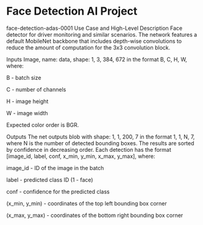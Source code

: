 # Face Detection AI Project

face-detection-adas-0001
Use Case and High-Level Description
Face detector for driver monitoring and similar scenarios. The network features a default MobileNet backbone that includes depth-wise convolutions to reduce the amount of computation for the 3x3 convolution block.


Inputs
Image, name: data, shape: 1, 3, 384, 672 in the format B, C, H, W, where:

B - batch size

C - number of channels

H - image height

W - image width

Expected color order is BGR.

Outputs
The net outputs blob with shape: 1, 1, 200, 7 in the format 1, 1, N, 7, where N is the number of detected bounding boxes. The results are sorted by confidence in decreasing order. Each detection has the format [image_id, label, conf, x_min, y_min, x_max, y_max], where:

image_id - ID of the image in the batch

label - predicted class ID (1 - face)

conf - confidence for the predicted class

(x_min, y_min) - coordinates of the top left bounding box corner

(x_max, y_max) - coordinates of the bottom right bounding box corner
